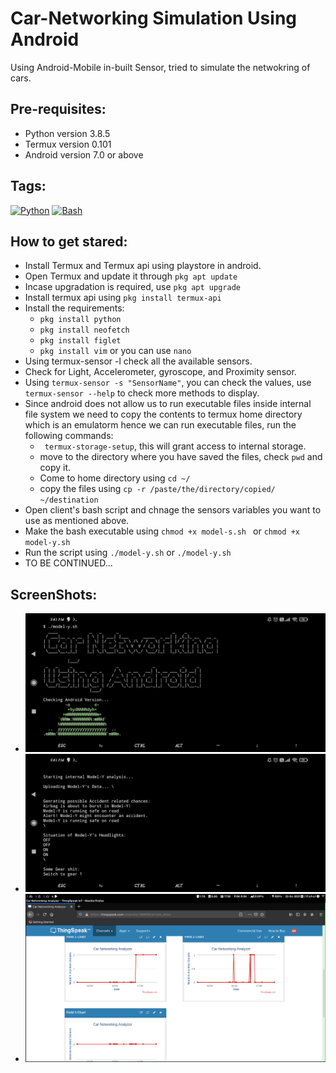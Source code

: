 # Car-Networking Simulation Using Android
Using Android-Mobile in-built Sensor, tried to simulate the netwokring of cars.

## Pre-requisites:
  - Python version 3.8.5
  - Termux version 0.101
  - Android version 7.0 or above
## Tags:
[![Python](https://img.shields.io/badge/-Python-black?style=flat&logo=python&link=https://github.com/Anuragkar234)](https://github.com/Anuragkar234)
[![Bash](https://img.shields.io/badge/-Bash-black?style=flat&logo=bash&link=https://github.com/Anuragkar234)](https://github.com/Anuragkar234)
## How to get stared:
  - Install Termux and Termux api using playstore in android.
  - Open Termux and update it through ` pkg apt update `
  - Incase upgradation is required, use ` pkg apt upgrade `
  - Install termux api using ` pkg install termux-api `
  - Install the requirements:
    - ` pkg install python `
    - ` pkg install neofetch `
    - ` pkg install figlet `
    - ` pkg install vim ` or you can use `nano`
  - Using termux-sensor -l check all the available sensors.
  - Check for Light, Accelerometer, gyroscope, and Proximity sensor.
  - Using ` termux-sensor -s "SensorName" `, you can check the values, use `termux-sensor --help` to check more methods to display.
  - Since android does not allow us to run executable files inside internal file system we need to copy the contents to termux home directory which is an emulatorm hence we can run executable files, run the following commands:
    - ` termux-storage-setup`, this will grant access to internal storage.
    - move to the directory where you have saved the files, check `pwd` and copy it.
    - Come to home directory using ` cd ~/ `
    - copy the files using ` cp -r /paste/the/directory/copied/ ~/destination `
  - Open client's bash script and chnage the sensors variables you want to use as mentioned above.
  - Make the bash executable using ` chmod +x model-s.sh  ` or ` chmod +x model-y.sh `
  - Run the script using ` ./model-y.sh ` or ` ./model-y.sh `
  - TO BE CONTINUED...
   
## ScreenShots:
  - ![demo4](./4.jpeg?raw=true "IOT")
  - ![demo2](./2.jpeg?raw=true "IOT")
  - ![demo2](./1.png?raw=true "IOT")

